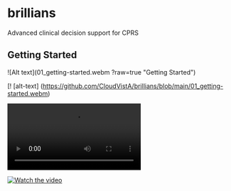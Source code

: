 # brillians
Advanced clinical decision support for CPRS


## Getting Started
![Alt text](01_getting-started.webm ?raw=true "Getting Started")

[! [alt-text] (https://github.com/CloudVistA/brillians/blob/main/01_getting-started.webm)


<video src="https://user-images.githubusercontent.com/169707/126715420-991ad821-9ac8-4b66-b79e-e0966e0f3a89.mp4" controls="controls" style="max-width: 730px;">
</video>



[![Watch the video](https://i.imgur.com/vKb2F1B.png)](https://youtu.be/vt5fpE0bzSY)
